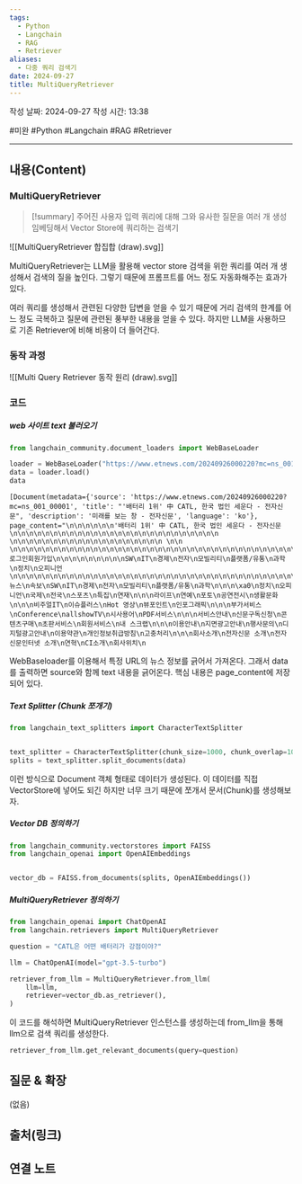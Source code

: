 ```yaml
---
tags:
  - Python
  - Langchain
  - RAG
  - Retriever
aliases:
  - 다중 쿼리 검색기
date: 2024-09-27
title: MultiQueryRetriever
---
```

작성 날짜: 2024-09-27
작성 시간: 13:38

#미완 #Python #Langchain #RAG #Retriever 

----
## 내용(Content)

### MultiQueryRetriever

>[!summary]
>주어진 사용자 입력 쿼리에 대해 그와 유사한 질문을 여러 개 생성 임베딩해서 Vector Store에 쿼리하는 검색기

![[MultiQueryRetriever 합집합 (draw).svg]]

MultiQueryRetriever는 LLM을 활용해 vector store 검색을 위한 쿼리를 여러 개 생성해서 검색의 질을 높인다. 그렇기 때문에 프롬프트를 어느 정도 자동화해주는 효과가 있다. 

여러 쿼리를 생성해서 관련된 다양한 답변을 얻을 수 있기 때문에 거리 검색의 한계를 어느 정도 극복하고 질문에 관련된 풍부한 내용을 얻을 수 있다. 하지만 LLM을 사용하므로 기존 Retriever에 비해 비용이 더 들어간다.



### 동작 과정

![[Multi Query Retriever 동작 원리 (draw).svg]]

### 코드

#####  web 사이트 text 불러오기

```python
from langchain_community.document_loaders import WebBaseLoader

loader = WebBaseLoader("https://www.etnews.com/20240926000220?mc=ns_001_00001")
data = loader.load()
data
```

```text
[Document(metadata={'source': 'https://www.etnews.com/20240926000220?mc=ns_001_00001', 'title': "'배터리 1위' 中 CATL, 한국 법인 세운다 - 전자신문", 'description': '미래를 보는 창 - 전자신문', 'language': 'ko'}, page_content="\n\n\n\n\n\n'배터리 1위' 中 CATL, 한국 법인 세운다 - 전자신문\n\n\n\n\n\n\n\n\n\n\n\n\n\n\n\n\n\n\n\n\n\n\n\n\n\n \n\n\n\n\n\n\n\n\n\n\n\n\n\n\n\n\n\n\n \n\n \n\n\n\n\n\n\n\n\n\n\n\n\n\n\n\n\n\n\n\n\n\n\n\n\n\n\n\n\n\n\n\n\n\n\n\n\n\n\n\n\n\n로그인회원가입\n\n\n\n\n\n\n\n\nSW\nIT\n경제\n전자\n모빌리티\n플랫폼/유통\n과학\n정치\n오피니언\n\n\n\n\n\n\n\n\n\n\n\n\n\n\n\n\n\n\n\n\n\n\n\n\n\n\n\n\n\n\n\n\n\n\n\n\n뉴스\n속보\nSW\nIT\n경제\n전자\n모빌리티\n플랫폼/유통\n과학\n\n\n\xa0\n정치\n오피니언\n국제\n전국\n스포츠\n특집\n연재\n\n\n라이프\n연예\n포토\n공연전시\n생활문화\n\n\n비주얼IT\n이슈플러스\nHot 영상\n뷰포인트\n인포그래픽\n\n\n부가서비스\nConference\nallshowTV\n시사용어\nPDF서비스\n\n\n서비스안내\n신문구독신청\n콘텐츠구매\n초판서비스\n회원서비스\n내 스크랩\n\n\n이용안내\n지면광고안내\n행사문의\n디지털광고안내\n이용약관\n개인정보취급방침\n고충처리\n\n\n회사소개\n전자신문 소개\n전자신문인터넷 소개\n연혁\nCI소개\n회사위치\n 
```

WebBaseloader를 이용해서 특정 URL의 뉴스 정보를 긁어서 가져온다. 그래서 data를 출력하면 source와 함께 text 내용을 긁어온다. 핵심 내용은 page_content에 저장되어 있다.

##### Text Splitter (Chunk 쪼개기)

```python
from langchain_text_splitters import CharacterTextSplitter


text_splitter = CharacterTextSplitter(chunk_size=1000, chunk_overlap=100)
splits = text_splitter.split_documents(data)
```

이런 방식으로 Document 객체 형태로 데이터가 생성된다. 이 데이터를 직접 VectorStore에 넣어도 되긴 하지만 너무 크기 때문에 쪼개서 문서(Chunk)를 생성해보자.

##### Vector DB 정의하기

```python
from langchain_community.vectorstores import FAISS
from langchain_openai import OpenAIEmbeddings


vector_db = FAISS.from_documents(splits, OpenAIEmbeddings())
```

##### MultiQueryRetriever 정의하기

```python
from langchain_openai import ChatOpenAI
from langchain.retrievers import MultiQueryRetriever

question = "CATL은 어떤 배터리가 강점이야?"

llm = ChatOpenAI(model="gpt-3.5-turbo")

retriever_from_llm = MultiQueryRetriever.from_llm(
    llm=llm,
    retriever=vector_db.as_retriever(),
)
```

이 코드를 해석하면 MultiQueryRetriever 인스턴스를 생성하는데 from_llm을 통해 llm으로 검색 쿼리를 생성한다.

```python
retriever_from_llm.get_relevant_documents(query=question)
```


## 질문 & 확장

(없음)

## 출처(링크)


## 연결 노트










